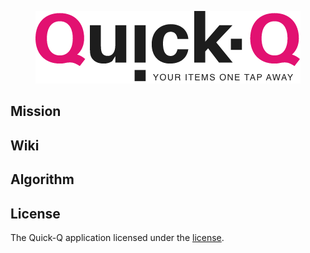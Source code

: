 <p align="center"><img src="public/img/brand.png"></p>

## Mission


## Wiki


## Algorithm


## License

The Quick-Q application licensed under the [license](https://github.com/passasooz/quick-q/LICENSE).
